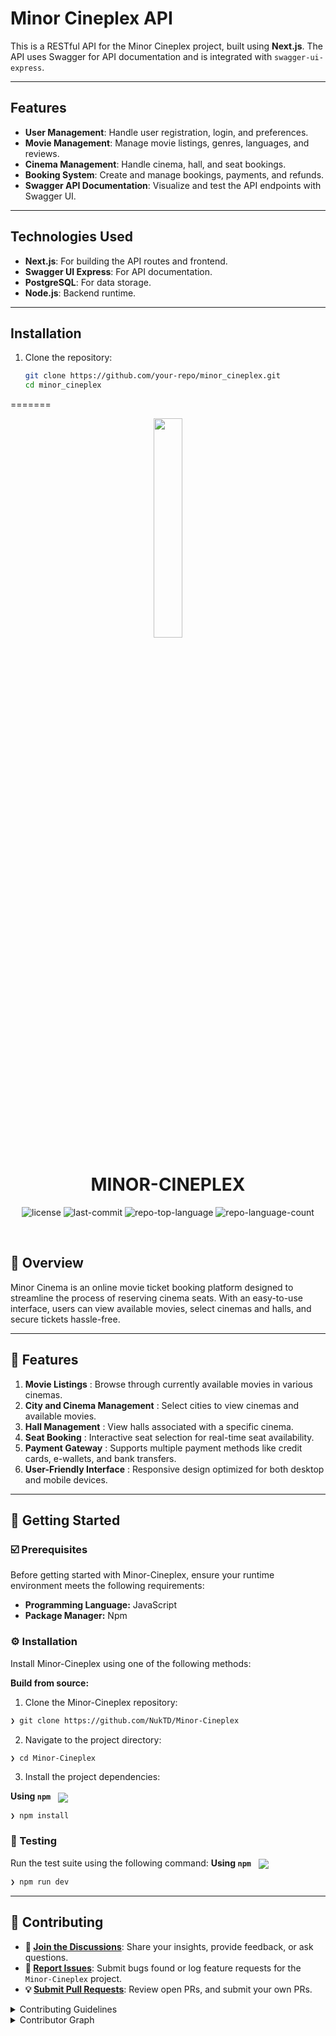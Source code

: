 
# Minor Cineplex API

This is a RESTful API for the Minor Cineplex project, built using **Next.js**. The API uses Swagger for API documentation and is integrated with `swagger-ui-express`.

---

## Features

- **User Management**: Handle user registration, login, and preferences.
- **Movie Management**: Manage movie listings, genres, languages, and reviews.
- **Cinema Management**: Handle cinema, hall, and seat bookings.
- **Booking System**: Create and manage bookings, payments, and refunds.
- **Swagger API Documentation**: Visualize and test the API endpoints with Swagger UI.

---

## Technologies Used

- **Next.js**: For building the API routes and frontend.
- **Swagger UI Express**: For API documentation.
- **PostgreSQL**: For data storage.
- **Node.js**: Backend runtime.

---

## Installation

1. Clone the repository:
   ```bash
   git clone https://github.com/your-repo/minor_cineplex.git
   cd minor_cineplex
=======
<p align="center">
    <img src="https://raw.githubusercontent.com/PKief/vscode-material-icon-theme/ec559a9f6bfd399b82bb44393651661b08aaf7ba/icons/folder-markdown-open.svg" align="center" width="30%">
</p>
<p align="center"><h1 align="center">MINOR-CINEPLEX</h1></p>
<p align="center">
	
</p>
<p align="center">
	<img src="https://img.shields.io/github/license/NukTD/Minor-Cineplex?style=default&logo=opensourceinitiative&logoColor=white&color=0080ff" alt="license">
	<img src="https://img.shields.io/github/last-commit/NukTD/Minor-Cineplex?style=default&logo=git&logoColor=white&color=0080ff" alt="last-commit">
	<img src="https://img.shields.io/github/languages/top/NukTD/Minor-Cineplex?style=default&color=0080ff" alt="repo-top-language">
	<img src="https://img.shields.io/github/languages/count/NukTD/Minor-Cineplex?style=default&color=0080ff" alt="repo-language-count">
</p>
<p align="center"><!-- default option, no dependency badges. -->
</p>
<p align="center">
	<!-- default option, no dependency badges. -->
</p>
<br>


## 📍 Overview

Minor Cinema is an online movie ticket booking platform designed to streamline the process of reserving cinema seats. With an easy-to-use interface, users can view available movies, select cinemas and halls, and secure tickets hassle-free.

---

## 👾 Features
1. **Movie Listings** : Browse through currently available movies in various cinemas.
2. **City and Cinema Management** : Select cities to view cinemas and available movies.
3. **Hall Management** : View halls associated with a specific cinema.
4. **Seat Booking** : Interactive seat selection for real-time seat availability.
5. **Payment Gateway** : Supports multiple payment methods like credit cards, e-wallets, and bank transfers.
6. **User-Friendly Interface** : Responsive design optimized for both desktop and mobile devices.

---
## 🚀 Getting Started

### ☑️ Prerequisites

Before getting started with Minor-Cineplex, ensure your runtime environment meets the following requirements:

- **Programming Language:** JavaScript
- **Package Manager:** Npm


### ⚙️ Installation

Install Minor-Cineplex using one of the following methods:

**Build from source:**

1. Clone the Minor-Cineplex repository:
```sh
❯ git clone https://github.com/NukTD/Minor-Cineplex
```

2. Navigate to the project directory:
```sh
❯ cd Minor-Cineplex
```

3. Install the project dependencies:


**Using `npm`** &nbsp; [<img align="center" src="https://img.shields.io/badge/npm-CB3837.svg?style={badge_style}&logo=npm&logoColor=white" />](https://www.npmjs.com/)

```sh
❯ npm install
```

### 🧪 Testing
Run the test suite using the following command:
**Using `npm`** &nbsp; [<img align="center" src="https://img.shields.io/badge/npm-CB3837.svg?style={badge_style}&logo=npm&logoColor=white" />](https://www.npmjs.com/)

```sh
❯ npm run dev
```

---

## 🔰 Contributing

- **💬 [Join the Discussions](https://github.com/NukTD/Minor-Cineplex/discussions)**: Share your insights, provide feedback, or ask questions.
- **🐛 [Report Issues](https://github.com/NukTD/Minor-Cineplex/issues)**: Submit bugs found or log feature requests for the `Minor-Cineplex` project.
- **💡 [Submit Pull Requests](https://github.com/NukTD/Minor-Cineplex/blob/main/CONTRIBUTING.md)**: Review open PRs, and submit your own PRs.

<details closed>
<summary>Contributing Guidelines</summary>

1. **Fork the Repository**: Start by forking the project repository to your github account.
2. **Clone Locally**: Clone the forked repository to your local machine using a git client.
   ```sh
   git clone https://github.com/NukTD/Minor-Cineplex
   ```
3. **Create a New Branch**: Always work on a new branch, giving it a descriptive name.
   ```sh
   git checkout -b new-feature-x
   ```
4. **Make Your Changes**: Develop and test your changes locally.
5. **Commit Your Changes**: Commit with a clear message describing your updates.
   ```sh
   git commit -m 'Implemented new feature x.'
   ```
6. **Push to github**: Push the changes to your forked repository.
   ```sh
   git push origin new-feature-x
   ```
7. **Submit a Pull Request**: Create a PR against the original project repository. Clearly describe the changes and their motivations.
8. **Review**: Once your PR is reviewed and approved, it will be merged into the main branch. Congratulations on your contribution!
</details>

<details closed>
<summary>Contributor Graph</summary>
<br>
<p align="left">
   <a href="https://github.com{/NukTD/Minor-Cineplex/}graphs/contributors">
      <img src="https://contrib.rocks/image?repo=NukTD/Minor-Cineplex">
   </a>
</p>
</details>


